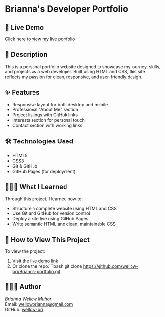 # Brianna's Developer Portfolio

## 🔗 Live Demo
[Click here to view my live portfolio](https://wellow-bri.github.io/Brianna-portfolio/)

## 📌 Description
This is a personal portfolio website designed to showcase my journey, skills, and projects as a web developer. Built using HTML and CSS, this site reflects my passion for clean, responsive, and user-friendly design.

## ✨ Features
- Responsive layout for both desktop and mobile
- Professional "About Me" section
- Project listings with GitHub links
- Interests section for personal touch
- Contact section with working links

## 🛠️ Technologies Used
- HTML5
- CSS3
- Git & GitHub
- GitHub Pages (for deployment)

## 🧑🏽‍💻 What I Learned
Through this project, I learned how to:
- Structure a complete website using HTML and CSS
- Use Git and GitHub for version control
- Deploy a site live using GitHub Pages
- Write semantic HTML and clean, maintainable CSS

## 🚀 How to View This Project
To view the project:
1. Visit the [live demo link](https://wellow-bri.github.io/Brianna-portfolio/)
2. Or clone the repo:```bash
git clone https://github.com/wellow-bri/Brianna-portfolio.git

## 👩🏽‍💻 Author
*Brianna Wellow Muhor*  
Email: wellowbrianna@gmail.com  
GitHub: [wellow-bri](https://github.com/wellow-bri)